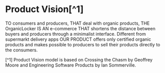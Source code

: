 # Product Vision[^1]

TO consumers and producers, THAT deal with organic products, THE OrganicLocker IS AN e-commerce THAT shortens the distance between buyers and producers through a minimalist interface. Different from supermarkt delivery apps OUR PRODUCT offers only certified organic products and makes possible to producers to sell their products directly to the consumers.

[^1] Product Vision model is based on Crossing the Chasm by Geoffrey Moore and Engineering Software Products by Ian Sommerville.